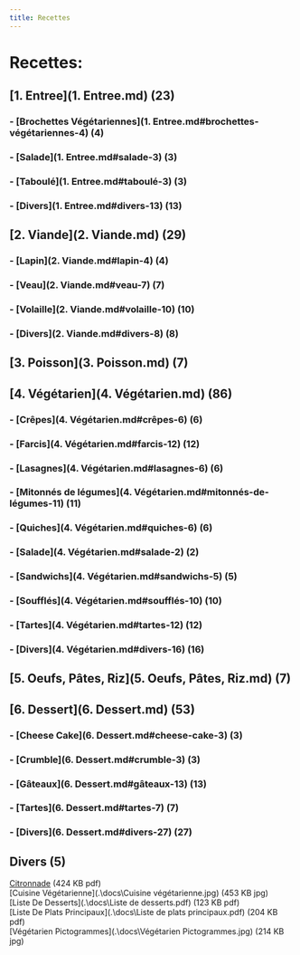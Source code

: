 ```yaml
---
title: Recettes
---  
```

# Recettes:  
## [1. Entree](1. Entree.md) (23)  
### - [Brochettes Végétariennes](1. Entree.md#brochettes-végétariennes-4) (4)  
### - [Salade](1. Entree.md#salade-3) (3)  
### - [Taboulé](1. Entree.md#taboulé-3) (3)  
### - [Divers](1. Entree.md#divers-13) (13)  
## [2. Viande](2. Viande.md) (29)  
### - [Lapin](2. Viande.md#lapin-4) (4)  
### - [Veau](2. Viande.md#veau-7) (7)  
### - [Volaille](2. Viande.md#volaille-10) (10)  
### - [Divers](2. Viande.md#divers-8) (8)  
## [3. Poisson](3. Poisson.md) (7)  
## [4. Végétarien](4. Végétarien.md) (86)  
### - [Crêpes](4. Végétarien.md#crêpes-6) (6)  
### - [Farcis](4. Végétarien.md#farcis-12) (12)  
### - [Lasagnes](4. Végétarien.md#lasagnes-6) (6)  
### - [Mitonnés de légumes](4. Végétarien.md#mitonnés-de-légumes-11) (11)  
### - [Quiches](4. Végétarien.md#quiches-6) (6)  
### - [Salade](4. Végétarien.md#salade-2) (2)  
### - [Sandwichs](4. Végétarien.md#sandwichs-5) (5)  
### - [Soufflés](4. Végétarien.md#soufflés-10) (10)  
### - [Tartes](4. Végétarien.md#tartes-12) (12)  
### - [Divers](4. Végétarien.md#divers-16) (16)  
## [5. Oeufs, Pâtes, Riz](5. Oeufs, Pâtes, Riz.md) (7)  
## [6. Dessert](6. Dessert.md) (53)  
### - [Cheese Cake](6. Dessert.md#cheese-cake-3) (3)  
### - [Crumble](6. Dessert.md#crumble-3) (3)  
### - [Gâteaux](6. Dessert.md#gâteaux-13) (13)  
### - [Tartes](6. Dessert.md#tartes-7) (7)  
### - [Divers](6. Dessert.md#divers-27) (27)  
## Divers (5)  
[Citronnade](.\docs\Citronnade.pdf) (424 KB pdf)  
[Cuisine Végétarienne](.\docs\Cuisine végétarienne.jpg) (453 KB jpg)  
[Liste De Desserts](.\docs\Liste de desserts.pdf) (123 KB pdf)  
[Liste De Plats Principaux](.\docs\Liste de plats principaux.pdf) (204 KB pdf)  
[Végétarien Pictogrammes](.\docs\Végétarien Pictogrammes.jpg) (214 KB jpg)  
